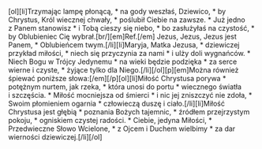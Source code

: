 [ol][li]Trzymając lampę płonącą, * na gody weszłaś, Dziewico, * by Chrystus, Król wiecznej chwały, * poślubił Ciebie na zawsze. * Już jedno z Panem stanowisz * i Tobą cieszy się niebo, * bo zasłużyłaś na czystość, * by Oblubieniec Cię wybrał.[br/][em]Ref.[/em] Jezus, Jezus, Jezus jest Panem, * Oblubieńcem twym.[/li][li]Maryja, Matka Jezusa, * dziewiczej przykład miłości, * niech się przyczynia za nami * i ulży doli wygnańców. * Niech Bogu w Trójcy Jedynemu * na wieki będzie podzięka * za serce wierne i czyste, * żyjące tylko dla Niego.[/li][/ol][p][em]Można również śpiewać poniższe słowa:[/em][/p][ol][li]Miłość Chrystusa porywa * potężnym nurtem, jak rzeka, * która unosi do portu * wiecznego światła i szczęścia. * Miłość mocniejsza od śmierci * i nic jej zniszczyć nie zdoła, * Swoim płomieniem ogarnia * człowieczą duszę i ciało.[/li][li]Miłość Chrystusa jest głębią * poznania Bożych tajemnic, * źródłem przejrzystym pokoju, * ogniskiem czystej radości. * Ciebie, jedyna Miłości, * Przedwieczne Słowo Wcielone, * z Ojcem i Duchem wielbimy * za dar wierności dziewiczej.[/li][/ol]